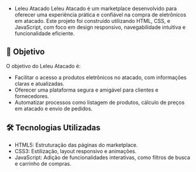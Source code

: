 * Leleu Atacado
Leleu Atacado é um marketplace desenvolvido para oferecer uma experiência prática e confiável na compra de eletrônicos em atacado. Este projeto foi construído utilizando HTML, CSS, e JavaScript, com foco em design responsivo, navegabilidade intuitiva e funcionalidade eficiente.

## 🎯 Objetivo
O objetivo do Leleu Atacado é:

- Facilitar o acesso a produtos eletrônicos no atacado, com informações claras e atualizadas.
- Oferecer uma plataforma segura e amigável para clientes e fornecedores.
- Automatizar processos como listagem de produtos, cálculo de preços em atacado e envio de pedidos.
  
## 🛠️ Tecnologias Utilizadas
- HTML5: Estruturação das páginas do marketplace.
- CSS3: Estilização, layout responsivo e animações.
- JavaScript: Adição de funcionalidades interativas, como filtros de busca e carrinho de compras.
